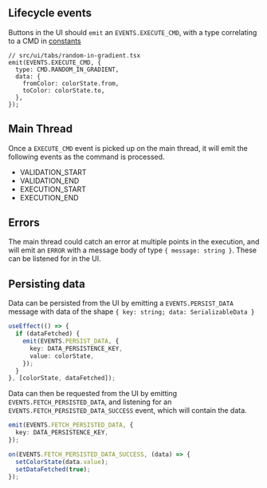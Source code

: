 ## Lifecycle events

Buttons in the UI should `emit` an `EVENTS.EXECUTE_CMD`, with a type correlating to a CMD in [constants](./src/constants.ts)

```tsx
// src/ui/tabs/random-in-gradient.tsx
emit(EVENTS.EXECUTE_CMD, {
  type: CMD.RANDOM_IN_GRADIENT,
  data: {
    fromColor: colorState.from,
    toColor: colorState.to,
  },
});
```

## Main Thread

Once a `EXECUTE_CMD` event is picked up on the main thread, it will emit the following events as the command is processed.

- VALIDATION_START
- VALIDATION_END
- EXECUTION_START
- EXECUTION_END

## Errors

The main thread could catch an error at multiple points in the execution, and will emit an `ERROR` with a message body of type `{ message: string }`. These can be listened for in the UI.

## Persisting data

Data can be persisted from the UI by emitting a `EVENTS.PERSIST_DATA` message with data of the shape `{ key: string; data: SerializableData }`

```ts
useEffect(() => {
  if (dataFetched) {
    emit(EVENTS.PERSIST_DATA, {
      key: DATA_PERSISTENCE_KEY,
      value: colorState,
    });
  }
}, [colorState, dataFetched]);
```

Data can then be requested from the UI by emitting `EVENTS.FETCH_PERSISTED_DATA`, and listening for an `EVENTS.FETCH_PERSISTED_DATA_SUCCESS` event, which will contain the data.

```ts
emit(EVENTS.FETCH_PERSISTED_DATA, {
  key: DATA_PERSISTENCE_KEY,
});

on(EVENTS.FETCH_PERSISTED_DATA_SUCCESS, (data) => {
  setColorState(data.value);
  setDataFetched(true);
});
```
